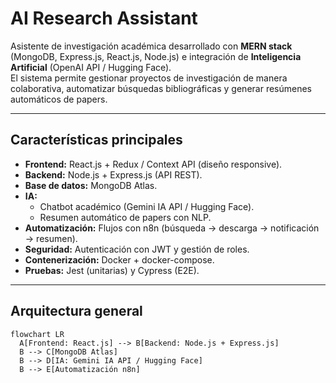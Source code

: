 # AI Research Assistant

Asistente de investigación académica desarrollado con **MERN stack** (MongoDB, Express.js, React.js, Node.js) e integración de **Inteligencia Artificial** (OpenAI API / Hugging Face).  
El sistema permite gestionar proyectos de investigación de manera colaborativa, automatizar búsquedas bibliográficas y generar resúmenes automáticos de papers.  

---

## Características principales
- **Frontend:** React.js + Redux / Context API (diseño responsive).  
- **Backend:** Node.js + Express.js (API REST).  
- **Base de datos:** MongoDB Atlas.  
- **IA:**  
  - Chatbot académico (Gemini IA API / Hugging Face).  
  - Resumen automático de papers con NLP.  
- **Automatización:** Flujos con n8n (búsqueda → descarga → notificación → resumen).  
- **Seguridad:** Autenticación con JWT y gestión de roles.  
- **Contenerización:** Docker + docker-compose.  
- **Pruebas:** Jest (unitarias) y Cypress (E2E).  

---

## Arquitectura general
```mermaid
flowchart LR
  A[Frontend: React.js] --> B[Backend: Node.js + Express.js]
  B --> C[MongoDB Atlas]
  B --> D[IA: Gemini IA API / Hugging Face]
  B --> E[Automatización n8n]
